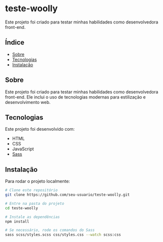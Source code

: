 


# teste-woolly

Este projeto foi criado para testar minhas habilidades como desenvolvedora front-end.

##  Índice
- [Sobre](#sobre)
- [Tecnologias](#tecnologias)
- [Instalação](#instalação)


## Sobre
Este projeto foi criado para testar minhas habilidades como desenvolvedora front-end. Ele inclui o uso de tecnologias modernas para estilização e desenvolvimento web.

##  Tecnologias
Este projeto foi desenvolvido com:
- HTML
- CSS
- JavaScript
- [Sass](https://sass-lang.com/)

## Instalação
Para rodar o projeto localmente:

```bash
# Clone este repositório
git clone https://github.com/seu-usuario/teste-woolly.git  

# Entre na pasta do projeto
cd teste-woolly  

# Instale as dependências
npm install  

# Se necessário, rode os comandos do Sass
sass scss/styles.scss css/styles.css --watch scss:css
